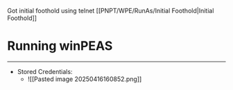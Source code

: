 Got initial foothold using telnet [[PNPT/WPE/RunAs/Initial Foothold|Initial Foothold]]

# Running winPEAS
---
- Stored Credentials:
	- ![[Pasted image 20250416160852.png]]